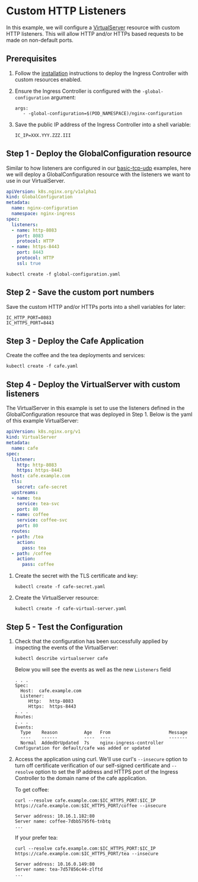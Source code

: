 # Custom HTTP Listeners

In this example, we will configure a [VirtualServer](https://docs.nginx.com/nginx-ingress-controller/configuration/virtualserver-and-virtualserverroute-resources/) resource with custom HTTP listeners. 
This will allow HTTP and/or HTTPs based requests to be made on non-default ports.

## Prerequisites

1. Follow the [installation](https://docs.nginx.com/nginx-ingress-controller/installation/installation-with-manifests/)
   instructions to deploy the Ingress Controller with custom resources enabled.
2. Ensure the Ingress Controller is configured with the `-global-configuration` argument:

   ```console
   args:
      - -global-configuration=$(POD_NAMESPACE)/nginx-configuration
   ```
3. Save the public IP address of the Ingress Controller into a shell variable:

    ```console
    IC_IP=XXX.YYY.ZZZ.III
    ```

## Step 1 - Deploy the GlobalConfiguration resource
Similar to how listeners are configured in our [basic-tcp-udp](../../examples/custom-resource/basic-tcp-udp) examples,
here we will deploy a GlobalConfiguration resource with the listeners we want to use in our VirtualServer.

```yaml
apiVersion: k8s.nginx.org/v1alpha1
kind: GlobalConfiguration
metadata:
  name: nginx-configuration
  namespace: nginx-ingress
spec:
  listeners:
  - name: http-8083
    port: 8083
    protocol: HTTP
  - name: https-8443
    port: 8443
    protocol: HTTP
    ssl: true
```

```console
kubectl create -f global-configuration.yaml
```

## Step 2 - Save the custom port numbers
Save the custom HTTP and/or HTTPs ports into a shell variables for later:
```console
IC_HTTP_PORT=8083
IC_HTTPS_PORT=8443
```

## Step 3 - Deploy the Cafe Application

Create the coffee and the tea deployments and services:

```console
kubectl create -f cafe.yaml
```

## Step 4 - Deploy the VirtualServer with custom listeners
The VirtualServer in this example is set to use the listeners defined in the GlobalConfiguration resource
that was deployed in Step 1. Below is the yaml of this example VirtualServer:

```yaml
apiVersion: k8s.nginx.org/v1
kind: VirtualServer
metadata:
  name: cafe
spec:
  listener:
    http: http-8083
    https: https-8443
  host: cafe.example.com
  tls:
    secret: cafe-secret
  upstreams:
  - name: tea
    service: tea-svc
    port: 80
  - name: coffee
    service: coffee-svc
    port: 80
  routes:
  - path: /tea
    action:
      pass: tea
  - path: /coffee
    action:
      pass: coffee
```

1. Create the secret with the TLS certificate and key:

    ```console
    kubectl create -f cafe-secret.yaml
    ```

2. Create the VirtualServer resource:

    ```console
    kubectl create -f cafe-virtual-server.yaml
    ```

## Step 5 - Test the Configuration

1. Check that the configuration has been successfully applied by inspecting the events of the VirtualServer:

    ```console
    kubectl describe virtualserver cafe
    ```
   
   Below you will see the events as well as the new `Listeners` field
    ```console
   . . .
   Spec:
      Host:  cafe.example.com
      Listener:
         Http:   http-8083
         Https:  https-8443
   . . .
   Routes:
    . . .
    Events:
      Type    Reason          Age   From                      Message
      ----    ------          ----  ----                      -------
      Normal  AddedOrUpdated  7s    nginx-ingress-controller  Configuration for default/cafe was added or updated
    ```

2. Access the application using curl. We'll use curl's `--insecure` option to turn off certificate verification of our
   self-signed certificate and `--resolve` option to set the IP address and HTTPS port of the Ingress Controller to the
   domain name of the cafe application.

    To get coffee:

    ```console
    curl --resolve cafe.example.com:$IC_HTTPS_PORT:$IC_IP https://cafe.example.com:$IC_HTTPS_PORT/coffee --insecure
    ```

    ```text
    Server address: 10.16.1.182:80
    Server name: coffee-7dbb5795f6-tnbtq
    ...
    ```

    If your prefer tea:

    ```console
    curl --resolve cafe.example.com:$IC_HTTPS_PORT:$IC_IP https://cafe.example.com:$IC_HTTPS_PORT/tea --insecure
    ```

    ```text
    Server address: 10.16.0.149:80
    Server name: tea-7d57856c44-zlftd
    ...